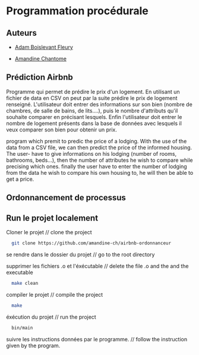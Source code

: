 
# Programmation procédurale

## Auteurs

- [Adam Boislevant Fleury]()

- [Amandine Chantome](https://github.com/amandine-ch)

## Prédiction Airbnb

Programme qui permet de prédire le prix d'un logement.
En utilisant un fichier de data en CSV on peut par la suite prédire le prix de logement renseigné.
L'utilisateur doit entrer des informations sur son bien (nombre de chambres, de salle de bains, de lits....), puis le nombre d'attributs qu'il souhaite comparer en précisant lesquels. 
Enfin l'utilisateur doit entrer le nombre de logement présents dans la base de données avec lesquels il veux comparer son bien pour obtenir un prix.

program which premit to predic the price of a lodging.
With the use of the data from a CSV file, we can then predict the price of the informed housing.
The user- have to give informations on his lodging (number of rooms, bathrooms, beds...), then the number of attributes he wish to compare while precising which ones.
finally the user have to enter the number of lodging from the data he wish to compare his own housing to, he will then be able to get a price.


## Ordonnancement de processus




## Run le projet localement

Cloner le projet 
// clone the project

```bash
  git clone https://github.com/amandine-ch/airbnb-ordonnanceur
```

se rendre dans le dossier du projet
// go to the root directory

supprimer les fichiers .o et l'éxécutable
// delete the file .o and the and the executable

```bash
  make clean
```

compiler le projet
// compile the project

```bash
  make
```
éxécution du projet
// run the project

```bash
  bin/main
```

suivre les instructions données par le programme.
// follow the instruction given by the program.





